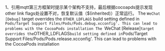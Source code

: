 1、引用mqtt第三方框架时提示某个架构不支持，最后根据cocoapds提示发现other link flags处设置不对，恢复默认值（$(inherited)）正常运行。
The `WeChat [Debug]` target overrides the `OTHER_LDFLAGS` build setting defined in `Pods/Target Support Files/Pods/Pods.debug.xcconfig'. This can lead to problems with the CocoaPods installation
The `WeChat [Release]` target overrides the `OTHER_LDFLAGS` build setting defined in `Pods/Target Support Files/Pods/Pods.release.xcconfig'. This can lead to problems with the CocoaPods installation